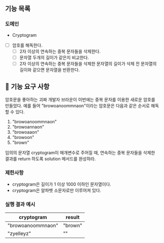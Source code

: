 ## 기능 목록
### 도메인
- Cryptogram
 - [ ] 암호를 해독한다.
   - [ ] 2자 이상의 연속하는 중복 문자들을 삭제한다.
   - [ ] 문자열 두개의 길이가 같은지 비교한다.
   - [ ] 2자 이상의 연속하는 중복 문자들을 삭제한 문자열의 길이가 삭제 전 문자열의 길이와 같으면 문자열을 반환한다.

## 🚀 기능 요구 사항

암호문을 좋아하는 괴짜 개발자 브라운이 이번에는 중복 문자를 이용한 새로운 암호를 만들었다. 예를 들어 "browoanoommnaon"이라는 암호문은 다음과 같은 순서로 해독할 수 있다.

1. "browoanoommnaon"
2. "browoannaon"
3. "browoaaon"
4. "browoon"
5. "brown"

임의의 문자열 cryptogram이 매개변수로 주어질 때, 연속하는 중복 문자들을 삭제한 결과를 return 하도록 solution 메서드를 완성하라.

### 제한사항

- cryptogram은 길이가 1 이상 1000 이하인 문자열이다.
- cryptogram은 알파벳 소문자로만 이루어져 있다.

### 실행 결과 예시

| cryptogram | result |
| --- | --- |
| "browoanoommnaon" | "brown" |
| "zyelleyz" | "" |
